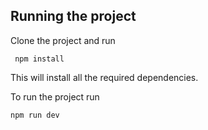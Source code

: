 ## Running the project

Clone the project and run

``` npm install```

This will install all the required dependencies.

To run the project run

```npm run dev``` 
